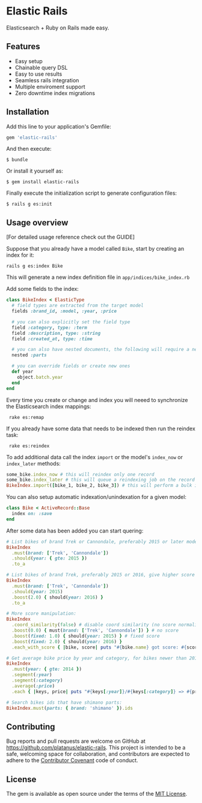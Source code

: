 # Elastic Rails

Elasticsearch + Ruby on Rails made easy.

## Features

* Easy setup
* Chainable query DSL
* Easy to use results
* Seamless rails integration
* Multiple enviroment support
* Zero downtime index migrations

## Installation

Add this line to your application's Gemfile:

```ruby
gem 'elastic-rails'
```

And then execute:

    $ bundle

Or install it yourself as:

    $ gem install elastic-rails

Finally execute the initialization script to generate configuration files:

    $ rails g es:init

## Usage overview

[For detailed usage reference check out the GUIDE]

Suppose that you already have a model called `Bike`, start by creating an index for it:

    rails g es:index Bike

This will generate a new index definition file in `app/indices/bike_index.rb`

Add some fields to the index:

```ruby
class BikeIndex < ElasticType
  # field types are extracted from the target model
  fields :brand_id, :model, :year, :price

  # you can also explicitly set the field type
  field :category, type: :term
  field :description, type: :string
  field :created_at, type: :time

  # you can also have nested documents, the following will require a nested PartIndex to be defined.
  nested :parts

  # you can override fields or create new ones
  def year
    object.batch.year
  end
end
```

Every time you create or change and index you will neeed to synchronize the Elasticsearch index mappings:

     rake es:remap

If you already have some data that needs to be indexed then run the reindex task:

     rake es:reindex

To add additional data call the index `import` or the model's `index_now` or `index_later` methods:

```ruby
some_bike.index_now # this will reindex only one record
some_bike.index_later # this will queue a reindexing job on the record
BikeIndex.import([bike_1, bike_2, bike_3]) # this will perform a bulk insertion
```

You can also setup automatic indexation/unindexation for a given model:

```ruby
class Bike < ActiveRecord::Base
  index on: :save
end
```

After some data has been added you can start quering:

```ruby
# List bikes of brand Trek or Cannondale, preferably 2015 or later models:
BikeIndex
  .must(brand: ['Trek', 'Cannondale'])
  .should(year: { gte: 2015 })
  .to_a

# List bikes of brand Trek, preferably 2015 or 2016, give higher score to 2016 models:
BikeIndex
  .must(brand: ['Trek', 'Cannondale'])
  .should(year: 2015)
  .boost(2.0) { should(year: 2016) }
  .to_a

# More score manipulation:
BikeIndex
  .coord_similarity(false) # disable coord similarity (no score normalization)
  .boost(0.0) { must(brand: ['Trek', 'Cannondale']) } # no score
  .boost(fixed: 1.0) { should(year: 2015) } # fixed score
  .boost(fixed: 2.0) { should(year: 2016) }
  .each_with_score { |bike, score| puts "#{bike.name} got score: #{score}" }

# Get average bike price by year and category, for bikes newer than 2014
BikeIndex
  .must(year: { gte: 2014 })
  .segment(:year)
  .segment(:category)
  .average(:price)
  .each { |keys, price| puts "#{keys[:year]}/#{keys[:category]} => #{price}" }

# Search bikes ids that have shimano parts:
BikeIndex.must(parts: { brand: 'shimano' }).ids
```

## Contributing

Bug reports and pull requests are welcome on GitHub at https://github.com/platanus/elastic-rails. This project is intended to be a safe, welcoming space for collaboration, and contributors are expected to adhere to the [Contributor Covenant](http://contributor-covenant.org) code of conduct.

## License

The gem is available as open source under the terms of the [MIT License](http://opensource.org/licenses/MIT).

